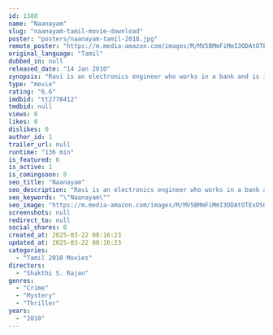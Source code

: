 ```yaml
---
id: 1388
name: "Naanayam"
slug: "naanayam-tamil-movie-download"
poster: "posters/naanayam-tamil-2010.jpg"
remote_poster: "https://m.media-amazon.com/images/M/MV5BMmFiMmI3ODAtOTExOS00MzA0LWFhN2YtZmUxNTkwNzMxNTFkXkEyXkFqcGdeQXVyMTEzNzg0Mjkx._V1_SX300.jpg"
original_language: "Tamil"
dubbed_in: null
released_date: "14 Jan 2010"
synopsis: "Ravi is an electronics engineer who works in a bank and is in love with Nandhini. Fareed is a criminal who claims that he can prove that Ravi has killed a man and blackmails him into robbing the bank."
type: "movie"
rating: "6.6"
imdbid: "tt2778412"
tmdbid: null
views: 0
likes: 0
dislikes: 0
author_id: 1
trailer_url: null
runtime: "136 min"
is_featured: 0
is_active: 1
is_comingsoon: 0
seo_title: "Naanayam"
seo_description: "Ravi is an electronics engineer who works in a bank and is in love with Nandhini. Fareed is a criminal who claims that he can prove that Ravi has killed a man and blackmails him into robbing the bank."
seo_keywords: "\"Naanayam\""
seo_image: "https://m.media-amazon.com/images/M/MV5BMmFiMmI3ODAtOTExOS00MzA0LWFhN2YtZmUxNTkwNzMxNTFkXkEyXkFqcGdeQXVyMTEzNzg0Mjkx._V1_SX300.jpg"
screenshots: null
redirect_to: null
social_shares: 0
created_at: 2025-03-22 08:16:23
updated_at: 2025-03-22 08:16:23
categories:
  - "Tamil 2010 Movies"
directors:
  - "Shakthi S. Rajan"
genres:
  - "Crime"
  - "Mystery"
  - "Thriller"
years:
  - "2010"
---
```

